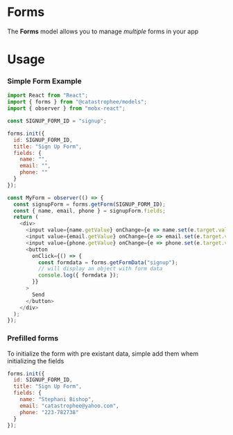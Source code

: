 # Forms

The **Forms** model allows you to manage _multiple_ forms in your app

# Usage

### Simple Form Example

```js
import React from "React";
import { forms } from "@catastrophee/models";
import { observer } from "mobx-react";

const SIGNUP_FORM_ID = "signup";

forms.init({
  id: SIGNUP_FORM_ID,
  title: "Sign Up Form",
  fields: {
    name: "",
    email: "",
    phone: ""
  }
});

const MyForm = observer(() => {
  const signupForm = forms.getForm(SIGNUP_FORM_ID);
  const { name, email, phone } = signupForm.fields;
  return (
    <div>
      <input value={name.getValue} onChange={e => name.set(e.target.value)} />
      <input value={email.getValue} onChange={e => email.set(e.target.value)} />
      <input value={phone.getValue} onChange={e => phone.set(e.target.value)} />
      <button
        onClick={() => {
          const formdata = forms.getFormData("signup");
          // will display an object with form data
          console.log({ formdata });
        }}
      >
        Send
      </button>
    </div>
  );
});
```

### Prefilled forms

To initialize the form with pre existant data, simple add them whem initializing the fields

```js
forms.init({
  id: SIGNUP_FORM_ID,
  title: "Sign Up Form",
  fields: {
    name: "Stephani Bishop",
    email: "catastrophee@yahoo.com",
    phone: "223-782738"
  }
});
```
